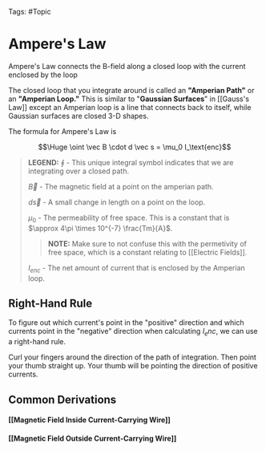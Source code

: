 Tags: #Topic 

# Ampere's Law

Ampere's Law connects the B-field along a closed loop with the current enclosed by the loop

The closed loop that you integrate around is called an **"Amperian Path"** or an **"Amperian Loop."** This is similar to "**Gaussian Surfaces**" in [[Gauss's Law]] except an Amperian loop is a line that connects back to itself, while Gaussian surfaces are closed 3-D shapes.

The formula for Ampere's Law is

$$\Huge \oint \vec B \cdot d \vec s = \mu_0 I_\text{enc}$$

> **LEGEND:**
> $\oint$ - This unique integral symbol indicates that we are integrating over a closed path.
> 
> $\vec B$ - The magnetic field at a point on the amperian path.
> 
> $d \vec s$ - A small change in length on a point on the loop.
> 
> $\mu_0$ - The permeability of free space. This is a constant that is $\approx 4\pi \times 10^{-7} \frac{Tm}{A}$. 
> > **NOTE:**
> > Make sure to not confuse this with the permetivity of free space, which is a constant relating to [[Electric Fields]].
> 
> $I_{enc}$ - The net amount of current that is enclosed by the Amperian loop.

## Right-Hand Rule

To figure out which current's point in the "positive" direction and which currents point in the "negative" direction when calculating $I_enc$, we can use a right-hand rule.

 Curl your fingers around the direction of the path of integration. Then point your thumb straight up. Your thumb will be pointing the direction of positive currents.
 
 ## Common Derivations
 
 #### [[Magnetic Field Inside Current-Carrying Wire]]
 #### [[Magnetic Field Outside Current-Carrying Wire]]